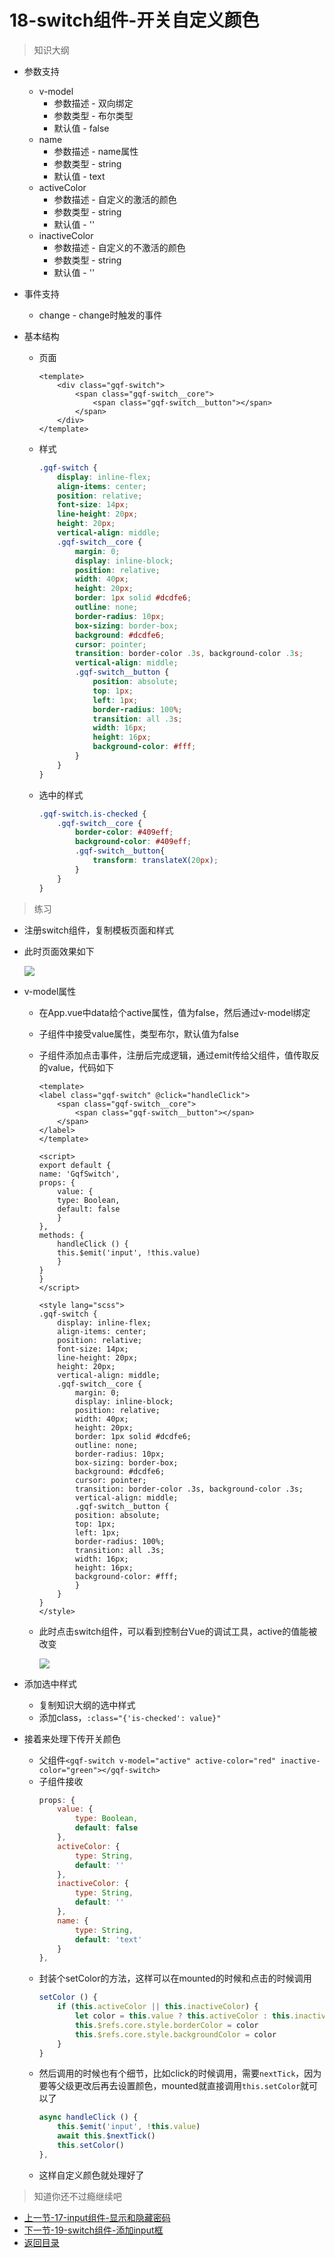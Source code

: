# 18-switch组件-开关自定义颜色

> 知识大纲

* 参数支持
    * v-model
        * 参数描述 - 双向绑定 
        * 参数类型 - 布尔类型
        * 默认值 - false
    * name
        * 参数描述 - name属性
        * 参数类型 - string
        * 默认值 - text
    * activeColor
        * 参数描述 - 自定义的激活的颜色
        * 参数类型 - string
        * 默认值 - ''
    * inactiveColor
        * 参数描述 - 自定义的不激活的颜色 
        * 参数类型 - string
        * 默认值 - '' 

* 事件支持
    * change - change时触发的事件

* 基本结构
    * 页面
        ```
        <template>
            <div class="gqf-switch">
                <span class="gqf-switch__core">
                    <span class="gqf-switch__button"></span>
                </span>
            </div>
        </template>        
        ```
    * 样式
        ```scss
        .gqf-switch {
            display: inline-flex;
            align-items: center;
            position: relative;
            font-size: 14px;
            line-height: 20px;
            height: 20px;
            vertical-align: middle;
            .gqf-switch__core {
                margin: 0;
                display: inline-block;
                position: relative;
                width: 40px;
                height: 20px;
                border: 1px solid #dcdfe6;
                outline: none;
                border-radius: 10px;
                box-sizing: border-box;
                background: #dcdfe6;
                cursor: pointer;
                transition: border-color .3s, background-color .3s;
                vertical-align: middle;
                .gqf-switch__button {
                    position: absolute;
                    top: 1px;
                    left: 1px;
                    border-radius: 100%;
                    transition: all .3s;
                    width: 16px;
                    height: 16px;
                    background-color: #fff;
                }
            }
        }        
        ```  
    * 选中的样式
        ```scss
        .gqf-switch.is-checked {
            .gqf-switch__core {
                border-color: #409eff;
                background-color: #409eff;
                .gqf-switch__button{
                    transform: translateX(20px);
                }
            }
        }        
        ```     

> 练习

* 注册switch组件，复制模板页面和样式 
* 此时页面效果如下  

    ![](./images/复制页面结构和样式.jpg)

* v-model属性  
    * 在App.vue中data给个active属性，值为false，然后通过v-model绑定
    * 子组件中接受value属性，类型布尔，默认值为false
    * 子组件添加点击事件，注册后完成逻辑，通过emit传给父组件，值传取反的value，代码如下
        ```vue
        <template>
        <label class="gqf-switch" @click="handleClick">
            <span class="gqf-switch__core">
                <span class="gqf-switch__button"></span>
            </span>
        </label>
        </template>

        <script>
        export default {
        name: 'GqfSwitch',
        props: {
            value: {
            type: Boolean,
            default: false
            }
        },
        methods: {
            handleClick () {
            this.$emit('input', !this.value)
            }
        }
        }
        </script>

        <style lang="scss">
        .gqf-switch {
            display: inline-flex;
            align-items: center;
            position: relative;
            font-size: 14px;
            line-height: 20px;
            height: 20px;
            vertical-align: middle;
            .gqf-switch__core {
                margin: 0;
                display: inline-block;
                position: relative;
                width: 40px;
                height: 20px;
                border: 1px solid #dcdfe6;
                outline: none;
                border-radius: 10px;
                box-sizing: border-box;
                background: #dcdfe6;
                cursor: pointer;
                transition: border-color .3s, background-color .3s;
                vertical-align: middle;
                .gqf-switch__button {
                position: absolute;
                top: 1px;
                left: 1px;
                border-radius: 100%;
                transition: all .3s;
                width: 16px;
                height: 16px;
                background-color: #fff;
                }
            }
        }
        </style>
        ```
    * 此时点击switch组件，可以看到控制台Vue的调试工具，active的值能被改变

        ![](./images/双向绑定实现.jpg)   

* 添加选中样式
    * 复制知识大纲的选中样式
    * 添加class，`:class="{'is-checked': value}"`

* 接着来处理下传开关颜色   
    * 父组件`<gqf-switch v-model="active" active-color="red" inactive-color="green"></gqf-switch>`
    * 子组件接收 
        ```js
        props: {
            value: {
                type: Boolean,
                default: false
            },
            activeColor: {
                type: String,
                default: ''
            },
            inactiveColor: {
                type: String,
                default: ''
            },
            name: {
                type: String,
                default: 'text'
            }
        },        
        ``` 
    * 封装个setColor的方法，这样可以在mounted的时候和点击的时候调用   
        ```js
        setColor () {
            if (this.activeColor || this.inactiveColor) {
                let color = this.value ? this.activeColor : this.inactiveColor
                this.$refs.core.style.borderColor = color
                this.$refs.core.style.backgroundColor = color
            }
        }        
        ``` 
    * 然后调用的时候也有个细节，比如click的时候调用，需要`nextTick`，因为要等父级更改后再去设置颜色，mounted就直接调用`this.setColor`就可以了
        ```js
        async handleClick () {
            this.$emit('input', !this.value)
            await this.$nextTick()
            this.setColor()
        },
        ```
    * 这样自定义颜色就处理好了    

> 知道你还不过瘾继续吧       

* [上一节-17-input组件-显示和隐藏密码](../17-input组件-显示和隐藏密码/input组件-显示和隐藏密码.md)
* [下一节-19-switch组件-添加input框](../19-switch组件-添加input框/switch组件-添加input框.md)
* [返回目录](../../README.md)